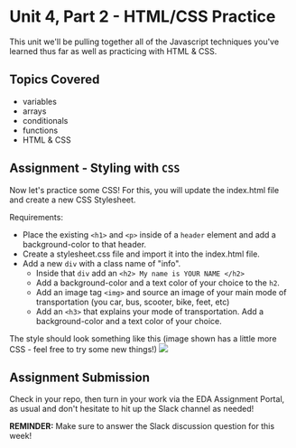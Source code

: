# Unit 4, Part 2 - HTML/CSS Practice

This unit we'll be pulling together all of the Javascript techniques you've learned thus far as well as practicing with HTML & CSS.

## Topics Covered

- variables
- arrays
- conditionals
- functions
- HTML & CSS

## Assignment - Styling with `CSS`

Now let's practice some CSS! For this, you will update the index.html file and create a new CSS Stylesheet.

Requirements:

- Place the existing `<h1>` and `<p>` inside of a `header` element and add a background-color to that header.
- Create a stylesheet.css file and import it into the index.html file.
- Add a new `div` with a class name of "info".
  - Inside that `div` add an `<h2> My name is YOUR NAME </h2>`
  - Add a background-color and a text color of your choice to the `h2`.
  - Add an image tag `<img>` and source an image of your main mode of transportation (you car, bus, scooter, bike, feet, etc)
  - Add an `<h3>` that explains your mode of transportation. Add a background-color and a text color of your choice.

The style should look something like this (image shown has a little more CSS - feel free to try some new things!)
<img src="./example.png" />

## Assignment Submission

Check in your repo, then turn in your work via the EDA Assignment Portal, as usual and don't hesitate to hit up the Slack channel as needed!

**REMINDER:** Make sure to answer the Slack discussion question for this week!
